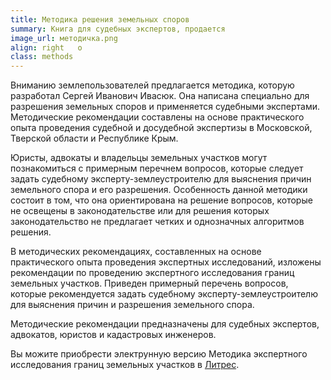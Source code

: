 ```yaml
---
title: Методика решения земельных споров
summary: Книга для судебных экспертов, продается
image_url: методичка.png     
align: right   о
class: methods         
---
```

Вниманию землепользователей предлагается методика, которую разработал Сергей Иванович Ивасюк. Она написана специально для разрешения земельных споров и применяется судебными экспертами. Методические рекомендации составлены на основе практического опыта проведения судебной и досудебной экспертизы в Московской, Тверской области и Республике Крым. 

Юристы, адвокаты и владельцы земельных участков могут познакомиться с примерным перечнем вопросов, которые следует задать судебному эксперту-землеустроителю для выяснения причин земельного спора и его разрешения. Особенность данной методики состоит в том, что она ориентирована на решение вопросов, которые не освещены в законодательстве или для решения которых законодательство не предлагает четких и однозначных алгоритмов решения.

В методических рекомендациях, составленных на основе практического опыта проведения экспертных исследований, изложены рекомендации по проведению экспертного исследования границ земельных участков. Приведен примерный перечень вопросов, которые рекомендуется задать судебному эксперту-землеустроителю для выяснения причин и разрешения земельного спора.

Методические рекомендации предназначены для судебных экспертов, адвокатов, юристов и кадастровых инженеров. 

Вы можите приобрести электрунную версию Методика экспертного исследования границ земельных участков в [Литрес](https://www.litres.ru/book/s-i-ivasuk/metodika-ekspertnogo-issledovaniya-granic-zemelnyh-uchastkov-68875623/).

